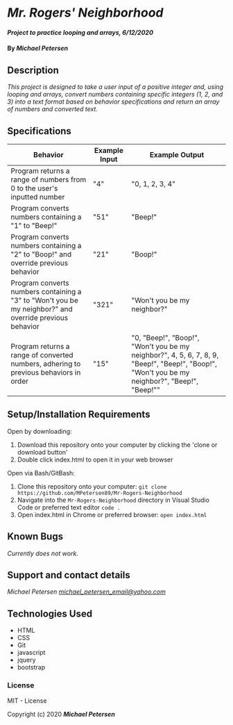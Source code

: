 # _Mr. Rogers' Neighborhood_

#### _Project to practice looping and arrays, 6/12/2020_

#### By _**Michael Petersen**_

## Description

_This project is designed to take a user input of a positive integer and, using looping and arrays, convert numbers containing specific integers (1, 2, and 3) into a text format based on behavior specifications and return an array of numbers and converted text._

## Specifications

| Behavior      | Example Input         | Example Output          |
|---------------|---------------|-----------------|
|Program returns a range of numbers from 0 to the user's inputted number |   "4"   |   "0, 1, 2, 3, 4"   |
|Program converts numbers containing a "1" to "Beep!" | "51" | "Beep!" |
|Program converts numbers containing a "2" to "Boop!" and override previous behavior | "21" | "Boop!" |
Program converts numbers containing a "3" to "Won't you be my neighbor?" and override previous behavior | "321" | "Won't you be my neighbor?" |
Program returns a range of converted numbers, adhering to previous behaviors in order | "15" | "0, "Beep!", "Boop!", "Won't you be my neighbor?", 4, 5, 6, 7, 8, 9, "Beep!", "Beep!", "Boop!", "Won't you be my neighbor?", "Beep!", "Beep!"" 

## Setup/Installation Requirements

Open by downloading:
1. Download this repository onto your computer by clicking the 'clone or download button'
2. Double click index.html to open it in your web browser

Open via Bash/GitBash:
1. Clone this repository onto your computer:
`git clone https://github.com/MPetersen89/Mr-Rogers-Neighborhood`
2. Navigate into the `Mr-Rogers-Neighborhood` directory in Visual Studio Code or preferred text editor
`code .`
3. Open index.html in Chrome or preferred browser:
`open index.html`



## Known Bugs

_Currently does not work._

## Support and contact details

_Michael Petersen <michael_petersen_email@yahoo.com>_

## Technologies Used

* HTML
* CSS
* Git
* javascript
* jquery
* bootstrap

### License

MIT - License

Copyright (c) 2020 **_Michael Petersen_**